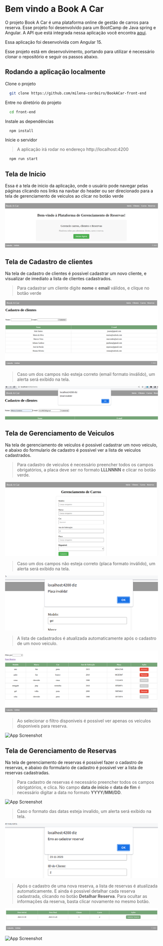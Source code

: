 # Bem vindo a Book A Car

O projeto Book A Car é uma plataforma online de gestão de carros para reserva. Esse projeto foi desenvolvido para um BootCamp de Java spring e Angular.
A API que está integrada nessa aplicação você encontra [aqui](https://github.com/milena-cordeiro/BookACar).

Essa aplicação foi desenvolvida com Angular 15.

Esse projeto está em desenvolvimento, portando para utilizar é necessário clonar o repositório e seguir os passos abaixo.

## Rodando a aplicação localmente

Clone o projeto

```bash
  git clone https://github.com/milena-cordeiro/BookACar-front-end
```

Entre no diretório do projeto

```bash
  cd front-end
```

Instale as dependências

```bash
  npm install
```

Inicie o servidor
> A aplicação irá rodar no endereço http://localhost:4200

```bash
  npm run start
```

## Tela de Inicio

Essa é a tela de inicio da aplicação, onde o usuário pode navegar pelas páginas clicando nos links na navbar do header ou ser direcionado para a tela de gerenciamento de veiculos ao clicar no botão verde

![App Screenshot](./src/assets/telaInicial.png )

## Tela de Cadastro de clientes

Na tela de cadastro de clientes é possivel cadastrar um novo cliente, e visualizar de imediato a lista de clientes cadastrados.
> Para cadastrar um cliente digite **nome** e **email** válidos, e clique no botão verde

![App Screenshot](./src/assets/cadastrocliente.png)

> Caso um dos campos não esteja correto (email formato inválido), um alerta será exibido na tela.

![App Screenshot](./src/assets/errodeemail.png)



## Tela de Gerenciamento de Veiculos

Na tela de gerenciamento de veiculos é possivel cadastrar um novo veiculo, e abaixo do formulario de cadastro é possivel ver a lista de veiculos cadastrados. 
> Para cadastro de veiculos é necessário preencher todos os campos obrigatórios, a placa deve ser no formato **LLLNNNN** e clicar no botão verde. 

![App Screenshot](./src/assets/cadastrarcarro.png)

> Caso um dos campos não esteja correto (placa formato inválido), um alerta será exibido na tela.

![App Screenshot](./src/assets/erroplaca.png)

> A lista de cadastrados é atualizada automaticamente após o cadastro de um novo veiculo.

![App Screenshot](./src/assets/todososcarroscadastrados.png)

> Ao selecionar o filtro disponiveis é possivel ver apenas os veiculos disponiveis para reserva.

![App Screenshot](front-end/src/assets/veiculosdisponiveis.png)


## Tela de Gerenciamento de Reservas

Na tela de gerenciamento de reservas é possivel fazer o cadastro de reservas, e abaixo do formulario de cadastro é possivel ver a lista de reservas cadastradas.
> Para cadastro de reservas é necessário preencher todos os campos obrigatórios, e clica. No campo **data de inicio** e **data de fim** é necessário digitar a data no formato **YYYY/MM/DD**.

![App Screenshot](../front-end/src/assets/cadastroreserva.png)

>Caso o formato das datas esteja invalido, um alerta será exibido na tela.

![App Screenshot](./src/assets/erroreservadataerrada.png)

> Após o cadastro de uma nova reserva, a lista de reservas é atualizada automaticamente.
E ainda é possivel detalhar cada reserva cadastrada, clicando no botão **Detalhar Reserva**. Para ocultar as informações da reserva, basta clicar novamente no mesmo botão.

![App Screenshot](./src/assets/tabelareserva1.png)

![App Screenshot](./front-end/src/assets/detalhesreserva.png)


